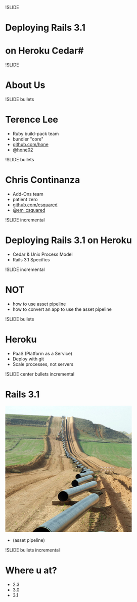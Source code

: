 !SLIDE 
# Deploying Rails 3.1 #
# on Heroku Cedar#

!SLIDE 
# About Us

!SLIDE bullets 
# Terence Lee

* Ruby build-pack team
* bundler "core"
* [github.com/hone](http://github.com/hone)
* [@hone02](http://twitter.com/hone02)

!SLIDE bullets 
# Chris Continanza

* Add-Ons team
* patient zero
* [github.com/csquared](http://github.com/csquared)
* [@em_csquared](http://twitter.com/em_csquared)

!SLIDE incremental
# Deploying Rails 3.1 on Heroku #

* Cedar & Unix Process Model
* Rails 3.1 Specifics

!SLIDE incremental 
# NOT
* how to use asset pipeline
* how to convert an app to use the asset pipeline

!SLIDE bullets 
# Heroku #

* PaaS (Platform as a Service)
* Deploy with git 
* Scale processes, not servers

!SLIDE center bullets incremental
# Rails 3.1 #

![Pipeline](pipeline1.jpg)

* (asset pipeline)

!SLIDE bullets incremental
# Where u at? #

* 2.3
* 3.0
* 3.1
